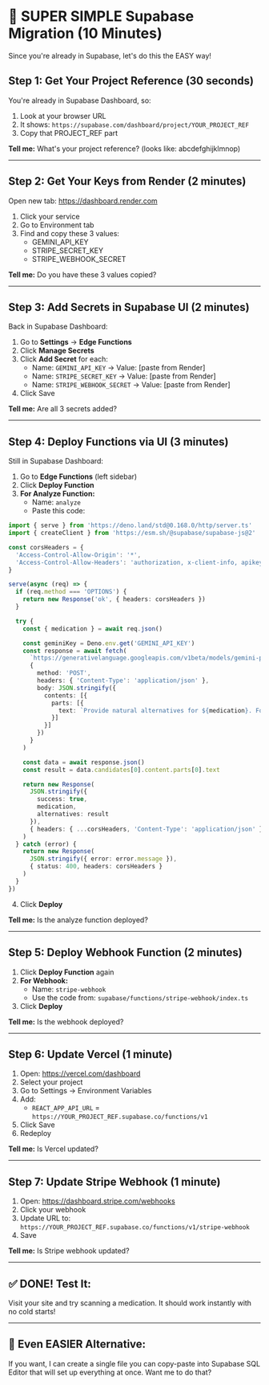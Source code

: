 # 🚀 SUPER SIMPLE Supabase Migration (10 Minutes)

Since you're already in Supabase, let's do this the EASY way!

## Step 1: Get Your Project Reference (30 seconds)
You're already in Supabase Dashboard, so:
1. Look at your browser URL
2. It shows: `https://supabase.com/dashboard/project/YOUR_PROJECT_REF`
3. Copy that PROJECT_REF part

**Tell me:** What's your project reference? (looks like: abcdefghijklmnop)

---

## Step 2: Get Your Keys from Render (2 minutes)
Open new tab: https://dashboard.render.com
1. Click your service
2. Go to Environment tab
3. Find and copy these 3 values:
   - GEMINI_API_KEY
   - STRIPE_SECRET_KEY
   - STRIPE_WEBHOOK_SECRET

**Tell me:** Do you have these 3 values copied?

---

## Step 3: Add Secrets in Supabase UI (2 minutes)
Back in Supabase Dashboard:
1. Go to **Settings** → **Edge Functions**
2. Click **Manage Secrets**
3. Click **Add Secret** for each:
   - Name: `GEMINI_API_KEY` → Value: [paste from Render]
   - Name: `STRIPE_SECRET_KEY` → Value: [paste from Render]
   - Name: `STRIPE_WEBHOOK_SECRET` → Value: [paste from Render]
4. Click Save

**Tell me:** Are all 3 secrets added?

---

## Step 4: Deploy Functions via UI (3 minutes)
Still in Supabase Dashboard:
1. Go to **Edge Functions** (left sidebar)
2. Click **Deploy Function**
3. **For Analyze Function:**
   - Name: `analyze`
   - Paste this code:

```typescript
import { serve } from 'https://deno.land/std@0.168.0/http/server.ts'
import { createClient } from 'https://esm.sh/@supabase/supabase-js@2'

const corsHeaders = {
  'Access-Control-Allow-Origin': '*',
  'Access-Control-Allow-Headers': 'authorization, x-client-info, apikey, content-type',
}

serve(async (req) => {
  if (req.method === 'OPTIONS') {
    return new Response('ok', { headers: corsHeaders })
  }

  try {
    const { medication } = await req.json()

    const geminiKey = Deno.env.get('GEMINI_API_KEY')
    const response = await fetch(
      `https://generativelanguage.googleapis.com/v1beta/models/gemini-pro:generateContent?key=${geminiKey}`,
      {
        method: 'POST',
        headers: { 'Content-Type': 'application/json' },
        body: JSON.stringify({
          contents: [{
            parts: [{
              text: `Provide natural alternatives for ${medication}. Format as JSON with alternatives array, warnings, and disclaimer.`
            }]
          }]
        })
      }
    )

    const data = await response.json()
    const result = data.candidates[0].content.parts[0].text

    return new Response(
      JSON.stringify({
        success: true,
        medication,
        alternatives: result
      }),
      { headers: { ...corsHeaders, 'Content-Type': 'application/json' } }
    )
  } catch (error) {
    return new Response(
      JSON.stringify({ error: error.message }),
      { status: 400, headers: corsHeaders }
    )
  }
})
```

4. Click **Deploy**

**Tell me:** Is the analyze function deployed?

---

## Step 5: Deploy Webhook Function (2 minutes)
1. Click **Deploy Function** again
2. **For Webhook:**
   - Name: `stripe-webhook`
   - Use the code from: `supabase/functions/stripe-webhook/index.ts`
3. Click **Deploy**

**Tell me:** Is the webhook deployed?

---

## Step 6: Update Vercel (1 minute)
1. Open: https://vercel.com/dashboard
2. Select your project
3. Go to Settings → Environment Variables
4. Add:
   - `REACT_APP_API_URL` = `https://YOUR_PROJECT_REF.supabase.co/functions/v1`
5. Click Save
6. Redeploy

**Tell me:** Is Vercel updated?

---

## Step 7: Update Stripe Webhook (1 minute)
1. Open: https://dashboard.stripe.com/webhooks
2. Click your webhook
3. Update URL to: `https://YOUR_PROJECT_REF.supabase.co/functions/v1/stripe-webhook`
4. Save

**Tell me:** Is Stripe webhook updated?

---

## ✅ DONE! Test It:
Visit your site and try scanning a medication. It should work instantly with no cold starts!

---

## 🎯 Even EASIER Alternative:

If you want, I can create a single file you can copy-paste into Supabase SQL Editor that will set up everything at once. Want me to do that?